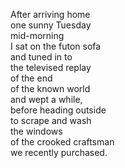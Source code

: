 After arriving home  
one sunny Tuesday  
mid-morning  
I sat on the futon sofa  
and tuned in to  
the televised replay  
of the end  
of the known world  
and wept a while,  
before heading outside  
to scrape and wash  
the windows  
of the crooked craftsman  
we recently purchased.  